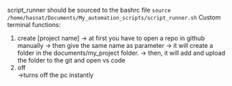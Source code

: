 script_runner should be sourced to the bashrc file
```source /home/hasnat/Documents/My_automation_scripts/script_runner.sh```
Custom terminal functions:
1. create [project name]
    -> at first you have to open a repo in github manually
    -> then give the same name as parameter 
    -> it will create a folder in the documents/my_project folder.
    -> then, it will add and upload the folder to the git and open vs code  
2. off  
    ->turns off the pc instantly  
    